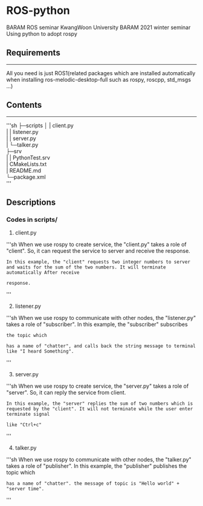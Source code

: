 # ROS-python
BARAM ROS seminar KwangWoon University BARAM 2021 winter seminar Using python to adopt rospy

## Requirements
-----------
All you need is just ROS1(related packages which are installed automatically when installing ros-melodic-desktop-full such as rospy, roscpp, std_msgs ...)

## Contents
-----------

'''sh
├─scripts
│   | client.py   
|   | listener.py   
|   | server.py   
|   └─talker.py   
├─srv   
|   | PythonTest.srv   
| CMakeLists.txt   
| README.md   
└─package.xml   
'''

## Descriptions
### Codes in scripts/

1. client.py

'''sh
    When we use rospy to create service, the "client.py" takes a role of "client". So, it can request the service to server and receive the response.
    
    In this example, the "client" requests two integer numbers to server and waits for the sum of the two numbers. It will terminate automatically After receive   
    
    response.
'''

2. listener.py

'''sh
    When we use rospy to communicate with other nodes, the "listener.py" takes a role of "subscriber". In this example, the "subscriber" subscribes    
    
    the topic which
    
    has a name of "chatter", and calls back the string message to terminal like "I heard Something".
'''

3. server.py

'''sh
    When we use rospy to create service, the "server.py" takes a role of "server". So, it can reply the service from client.
  
    In this example, the "server" replies the sum of two numbers which is requested by the "client". It will not terminate while the user enter terminate signal   
  
    like "Ctrl+c"
'''

4. talker.py

'''sh
    When we use rospy to communicate with other nodes, the "talker.py" takes a role of "publisher". In this example, the "publisher" publishes the topic which   
  
    has a name of "chatter". the message of topic is "Hello world" + "server time".
'''
